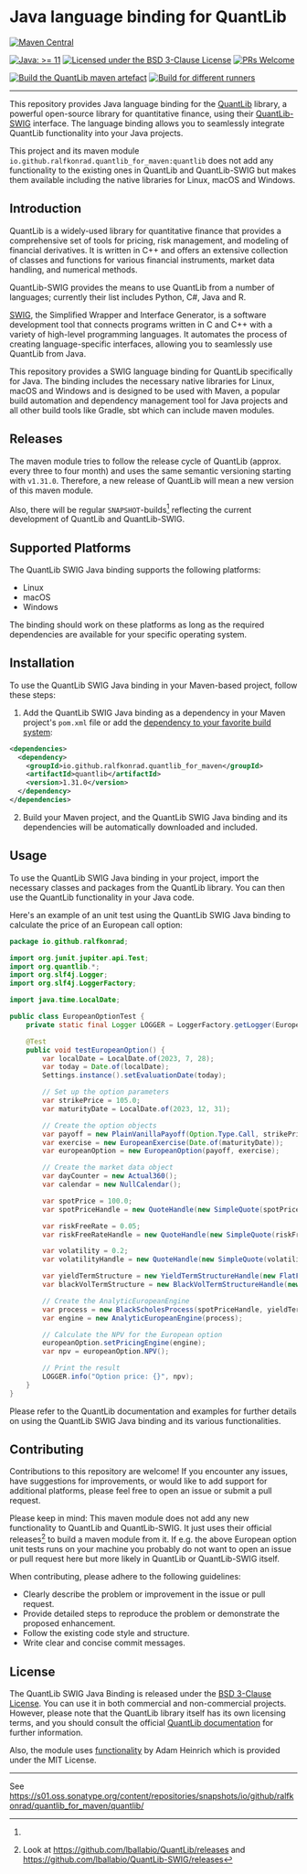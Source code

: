 # Java language binding for QuantLib

[![Maven Central](https://img.shields.io/maven-central/v/io.github.ralfkonrad.quantlib_for_maven/quantlib.svg?label=Maven%20Central)](https://search.maven.org/search?q=g:%22io.github.ralfkonrad.quantlib_for_maven%22%20AND%20a:%22quantlib%22)

[![Java: &gt;= 11](https://oss.aoapps.com/ao-badges/java-11.svg)](https://docs.oracle.com/en/java/javase/11/)
[![Licensed under the BSD 3-Clause License](https://img.shields.io/badge/License-BSD--3--Clause-blue.svg)](https://github.com/ralfkonrad/quantlib_for_maven/blob/master/LICENSE)
[![PRs Welcome](https://img.shields.io/badge/PRs%20-welcome-brightgreen.svg)](https://github.com/ralfkonrad/quantlib_for_maven/blob/master/CONTRIBUTING.md)

[![Build the QuantLib maven artefact](https://github.com/ralfkonrad/quantlib_for_maven/actions/workflows/build_maven_artefact.yml/badge.svg?branch=master)](https://github.com/ralfkonrad/quantlib_for_maven/actions/workflows/build_maven_artefact.yml)
[![Build for different runners](https://github.com/ralfkonrad/quantlib_for_maven/actions/workflows/build_native_libraries.yml/badge.svg?branch=master)](https://github.com/ralfkonrad/quantlib_for_maven/actions/workflows/build_native_libraries.yml)

---

This repository provides Java language binding
for the [QuantLib](https://github.com/lballabio/QuantLib) library, a powerful open-source library
for quantitative finance, using their [QuantLib-SWIG](https://github.com/lballabio/QuantLib-SWIG)
interface. The language binding allows you to seamlessly integrate QuantLib functionality into your
Java projects.

This project and its maven module `io.github.ralfkonrad.quantlib_for_maven:quantlib` does not add
any functionality to the existing ones in QuantLib and QuantLib-SWIG but makes them available
including the native libraries for Linux, macOS and Windows.

## Introduction

QuantLib is a widely-used library for quantitative finance that provides a comprehensive set of
tools for pricing, risk management, and modeling of financial derivatives. It is written in C++ and
offers an extensive collection of classes and functions for various financial instruments, market
data handling, and numerical methods.

QuantLib-SWIG provides the means to use QuantLib from a number of languages; currently their list
includes Python, C#, Java and R.

[SWIG](https://swig.org/), the Simplified Wrapper and Interface Generator, is a software development
tool that connects programs written in C and C++ with a variety of high-level programming languages.
It automates the process of creating language-specific interfaces, allowing you to seamlessly use
QuantLib from Java.

This repository provides a SWIG language binding for QuantLib specifically for Java. The binding
includes the necessary native libraries for Linux, macOS and Windows and is designed to be used with
Maven, a popular build automation and dependency management tool for Java projects and all other
build tools like Gradle, sbt which can include maven modules.

## Releases

The maven module tries to follow the release cycle of QuantLib (approx. every three to four month)
and uses the same semantic versioning starting with `v1.31.0`. Therefore, a new release of QuantLib
will mean a new version of this maven module.

Also, there will be regular `SNAPSHOT`-builds[^1] reflecting the current development of QuantLib and
QuantLib-SWIG.

## Supported Platforms

The QuantLib SWIG Java binding supports the following platforms:

- Linux
- macOS
- Windows

The binding should work on these platforms as long as the required dependencies are available for
your specific operating system.

## Installation

To use the QuantLib SWIG Java binding in your Maven-based project, follow these steps:

1. Add the QuantLib SWIG Java binding as a dependency in your Maven project's `pom.xml` file
   or add
   the [dependency to your favorite build system](https://search.maven.org/artifact/io.github.ralfkonrad.quantlib_for_maven/quantlib):

```xml
<dependencies>
  <dependency>
    <groupId>io.github.ralfkonrad.quantlib_for_maven</groupId>
    <artifactId>quantlib</artifactId>
    <version>1.31.0</version>
  </dependency>
</dependencies>
```

2. Build your Maven project, and the QuantLib SWIG Java binding and its dependencies will be
   automatically downloaded and included.

## Usage

To use the QuantLib SWIG Java binding in your project, import the necessary classes and packages
from the QuantLib library. You can then use the QuantLib functionality in your Java code.

Here's an example of an unit test using the QuantLib SWIG Java binding to calculate the price of an
European call option:

```java
package io.github.ralfkonrad;

import org.junit.jupiter.api.Test;
import org.quantlib.*;
import org.slf4j.Logger;
import org.slf4j.LoggerFactory;

import java.time.LocalDate;

public class EuropeanOptionTest {
    private static final Logger LOGGER = LoggerFactory.getLogger(EuropeanOptionTest.class);

    @Test
    public void testEuropeanOption() {
        var localDate = LocalDate.of(2023, 7, 28);
        var today = Date.of(localDate);
        Settings.instance().setEvaluationDate(today);

        // Set up the option parameters
        var strikePrice = 105.0;
        var maturityDate = LocalDate.of(2023, 12, 31);

        // Create the option objects
        var payoff = new PlainVanillaPayoff(Option.Type.Call, strikePrice);
        var exercise = new EuropeanExercise(Date.of(maturityDate));
        var europeanOption = new EuropeanOption(payoff, exercise);

        // Create the market data object
        var dayCounter = new Actual360();
        var calendar = new NullCalendar();

        var spotPrice = 100.0;
        var spotPriceHandle = new QuoteHandle(new SimpleQuote(spotPrice));

        var riskFreeRate = 0.05;
        var riskFreeRateHandle = new QuoteHandle(new SimpleQuote(riskFreeRate));

        var volatility = 0.2;
        var volatilityHandle = new QuoteHandle(new SimpleQuote(volatility));

        var yieldTermStructure = new YieldTermStructureHandle(new FlatForward(today, riskFreeRateHandle, dayCounter));
        var blackVolTermStructure = new BlackVolTermStructureHandle(new BlackConstantVol(today, calendar, volatilityHandle, dayCounter));

        // Create the AnalyticEuropeanEngine
        var process = new BlackScholesProcess(spotPriceHandle, yieldTermStructure, blackVolTermStructure);
        var engine = new AnalyticEuropeanEngine(process);

        // Calculate the NPV for the European option
        europeanOption.setPricingEngine(engine);
        var npv = europeanOption.NPV();

        // Print the result
        LOGGER.info("Option price: {}", npv);
    }
}
```

Please refer to the QuantLib documentation and examples for further details on using the QuantLib
SWIG Java binding and its various functionalities.

## Contributing

Contributions to this repository are welcome! If you encounter any issues, have suggestions for
improvements, or would like to add support for additional platforms, please feel free to open an
issue or submit a pull request.

Please keep in mind: This maven module does not add any new functionality to QuantLib and
QuantLib-SWIG. It just uses their official releases[^2] to build a maven module from it. If e.g. the
above European option unit tests runs on your machine you probably do not want to open an issue or
pull request here but more likely in QuantLib or QuantLib-SWIG itself.

When contributing, please adhere to the following guidelines:

- Clearly describe the problem or improvement in the issue or pull request.
- Provide detailed steps to reproduce the problem or demonstrate the proposed enhancement.
- Follow the existing code style and structure.
- Write clear and concise commit messages.

## License

The QuantLib SWIG Java Binding is released under the [BSD 3-Clause License](LICENSE). You can use it
in both commercial and non-commercial projects. However, please note that the QuantLib library
itself has its own licensing terms, and you should consult the
official [QuantLib documentation](https://github.com/lballabio/QuantLib) for further information.

Also, the module uses [functionality](java/src/main/java/cz/adamh/utils/NativeUtils.java) by Adam
Heinrich which is provided under the MIT License.

---

[^1]:
See https://s01.oss.sonatype.org/content/repositories/snapshots/io/github/ralfkonrad/quantlib_for_maven/quantlib/

[^2]: Look at https://github.com/lballabio/QuantLib/releases
and https://github.com/lballabio/QuantLib-SWIG/releases
